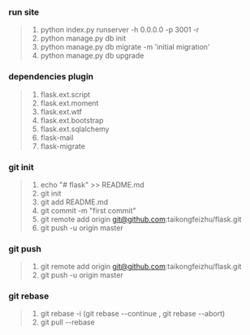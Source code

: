 ### run site ###
>1. python index.py runserver -h 0.0.0.0 -p 3001 -r
>1. python manage.py db init
>1. python manage.py db migrate -m 'initial migration'
>1. python manage.py db upgrade

### dependencies plugin ###
>1. flask.ext.script
>1. flask.ext.moment
>1. flask.ext.wtf
>1. flask.ext.bootstrap
>1. flask.ext.sqlalchemy
>1. flask-mail
>1. flask-migrate

### git init ###
>1. echo "# flask" >> README.md
>1. git init
>1. git add README.md
>1. git commit -m "first commit"
>1. git remote add origin git@github.com:taikongfeizhu/flask.git
>1. git push -u origin master

### git push ###
>1. git remote add origin git@github.com:taikongfeizhu/flask.git
>1. git push -u origin master

### git rebase ###
>1. git rebase -i (git rebase --continue , git rebase --abort)
>1. git pull --rebase